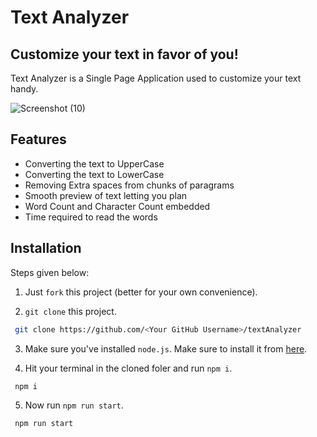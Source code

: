 # Text Analyzer
## Customize your text in favor of you! 

Text Analyzer is a Single Page Application used to customize your text handy. 

 ![Screenshot (10)](https://github.com/disha815/textAnalyzer/assets/108977933/a35832c9-8c4f-44a9-a9fc-02fcf756e187)

## Features

- Converting the text to UpperCase
- Converting the text to LowerCase 
- Removing Extra spaces from chunks of paragrams 
- Smooth preview of text letting you plan 
- Word Count and Character Count embedded 
- Time required to read the words


## Installation

Steps given below: 
1. Just `fork` this project (better for your own convenience). 

2. `git clone` this project. 
```sh
 git clone https://github.com/<Your GitHub Username>/textAnalyzer
 ```
3. Make sure you've installed `node.js`. Make sure to install it from [here](https://nodejs.org/en/). 

4. Hit your terminal in the cloned foler and run `npm i`. 
```sh
 npm i 
 ```
5. Now run `npm run start`. 
```sh
 npm run start 
 ```

